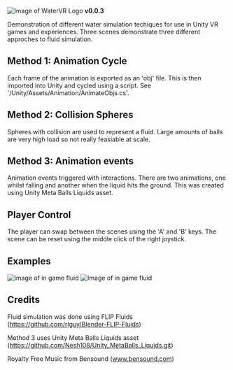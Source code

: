 ![Image of WaterVR Logo](https://github.com/benknight135/WaterVR/blob/master/Logo.png)
**v0.0.3**

Demonstration of different water simulation techiques for use in Unity VR games and experiences.
Three scenes demonstrate three different approches to fluid simulation.

## Method 1: Animation Cycle
Each frame of the animation is exported as an 'obj' file. This is then imported into Unity and cycled using a script.
See '/Unity/Assets/Animation/AnimateObjs.cs'.

## Method 2: Collision Spheres
Spheres with collision are used to represent a fluid. Large amounts of balls are very high load so not really feasiable at scale. 

## Method 3: Animation events
Animation events triggered with interactions. There are two animations, one whilst falling and another when the liquid hits the ground. This was created using Unity Meta Balls Liquids asset. 

## Player Control
The player can swap between the scenes using the 'A' and 'B' keys. The scene can be reset using the middle click of the right joystick. 

## Examples
![Image of in game fluid](https://github.com/benknight135/WaterVR/blob/master/Sample1.PNG)
![Image of in game fluid](https://github.com/benknight135/WaterVR/blob/master/Sample.PNG)

## Credits
Fluid simulation was done using FLIP Fluids (https://github.com/rlguy/Blender-FLIP-Fluids)

Method 3 uses Unity Meta Balls Liquids asset (https://github.com/Nesh108/Unity_MetaBalls_Liquids.git)

Royalty Free Music from Bensound (www.bensound.com)
